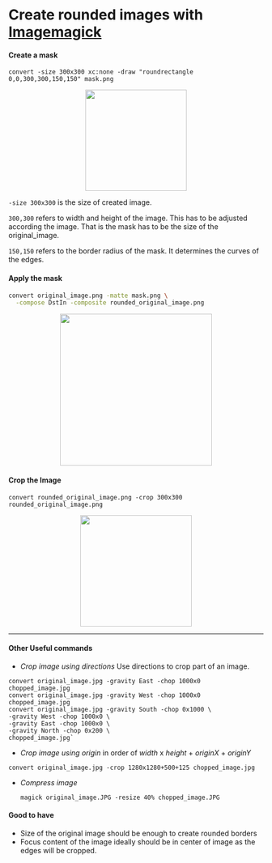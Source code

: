 <script>
  import BlogHeader from './common/blog-header.md';
  import Center from '../js/common/Center.svelte';
  import Image from '../js/common/Image.svelte';
</script>

<BlogHeader date="22 June 2022">
<h1>Create rounded images with <a target="_blank" href="https://imagemagick.org/script/download.php">Imagemagick</a></h1>
</BlogHeader>

#### Create a mask

```shell
convert -size 300x300 xc:none -draw "roundrectangle 0,0,300,300,150,150" mask.png
```

<div align="center">
  <Image height="200" src="https://user-images.githubusercontent.com/10477804/174970872-f986f767-8642-4873-a905-9b692454afdb.png" desc="Masked image will saved to the file system."/>
</div>

`-size 300x300` is the size of created image.

`300,300` refers to width and height of the image. This has to be adjusted according the image. That is the mask has to be the size of the original_image.

`150,150` refers to the border radius of the mask. It determines the curves of the edges.

#### Apply the mask

```bash
convert original_image.png -matte mask.png \
  -compose DstIn -composite rounded_original_image.png
```

<div align="center">
  <Image height="300" src="https://user-images.githubusercontent.com/10477804/174964643-ed9dfa2f-106b-4fed-8a01-874dd38668a5.png" desc="Above created mask will be used as frame to crop extra part of original image. This image will be the size of original image and that is why the above image is pushing this down."/>
</div>

#### Crop the Image

```shell
convert rounded_original_image.png -crop 300x300 rounded_original_image.png
```

<div align="center">
  <Image height="220" src="https://user-images.githubusercontent.com/10477804/175003161-0d5a4926-c371-40d2-aa4e-3d7803108067.png" />
</div>

---

#### Other Useful commands

-   _Crop image using directions_ Use directions to crop part of an image.

  ``` shell
  convert original_image.jpg -gravity East -chop 1000x0 chopped_image.jpg
  convert original_image.jpg -gravity West -chop 1000x0 chopped_image.jpg
  convert original_image.jpg -gravity South -chop 0x1000 \
  -gravity West -chop 1000x0 \
  -gravity East -chop 1000x0 \
  -gravity North -chop 0x200 \
  chopped_image.jpg`
  ```

-   _Crop image using origin_ in order of _width_ x _height_ + _originX_ + _originY_

  ```shell
  convert original_image.jpg -crop 1280x1280+500+125 chopped_image.jpg
  ```
- _Compress image_

  ``` shell
  magick original_image.JPG -resize 40% chopped_image.JPG
  ```

#### Good to have

-   Size of the original image should be enough to create rounded borders
-   Focus content of the image ideally should be in center of image as the edges will be cropped.